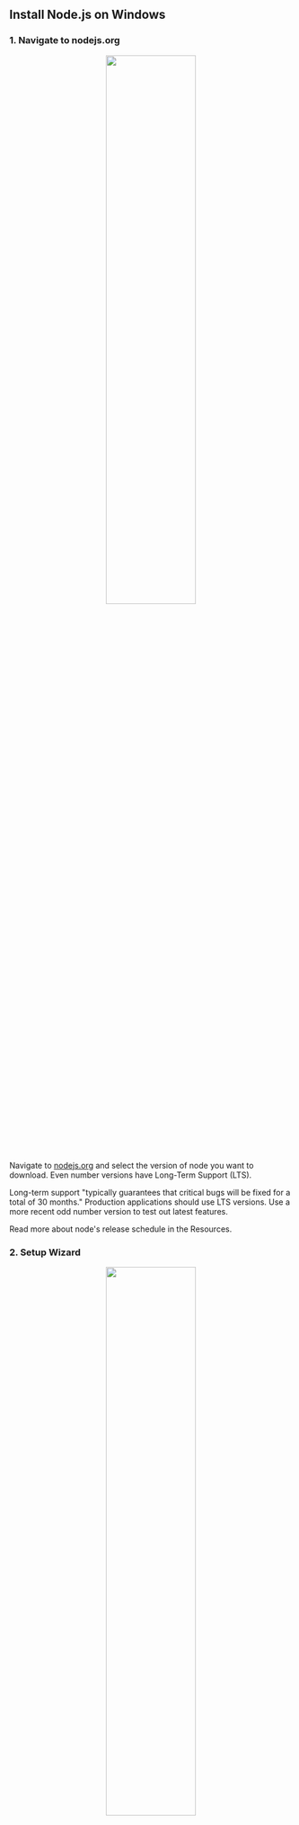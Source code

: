 ## Install Node.js on Windows

### 1. Navigate to nodejs.org

<p style="text-align:center">
  <img src="/assets/img/posts/install-nodejs-windows/walkthrough_0.png" style="width:50%;min-width:320px;" />
</p>

Navigate to [nodejs.org](https://nodejs.org) and select the version of node you want to download. Even number versions have Long-Term Support (LTS).

Long-term support "typically guarantees that critical bugs will be fixed for a total of 30 months." Production applications should use LTS versions. Use a more recent odd number version to test out latest features.

Read more about node's release schedule in the Resources.

### 2. Setup Wizard

<p style="text-align:center">
  <img src="/assets/img/posts/install-nodejs-windows/walkthrough_1.png" style="width:50%;min-width:320px;" />
</p>

Once the installer finishes downloading, open the downloaded file to open the installation wizard.

### 3. Accept Terms

<p style="text-align:center">
  <img src="/assets/img/posts/install-nodejs-windows/walkthrough_2.png" style="width:50%;min-width:320px;" />
</p>

Accept the terms of the License Agreement if you agree.

### 4. Select the Installation Directory

<p style="text-align:center">
  <img src="/assets/img/posts/install-nodejs-windows/walkthrough_3.png" style="width:50%;min-width:320px;" />
</p>

The default location, `C:\Program Files\nodejs\`, is fine. If you install in a non-default location, ensure the directory is located within your command-line's `$PATH` variable.

### 5. Customize Features

<p style="text-align:center">
  <img src="/assets/img/posts/install-nodejs-windows/walkthrough_4.png" style="width:50%;min-width:320px;" />
</p>

Click next unless you are certain you want something different. I have never customized this step.

### 6. Install Tools for Native Modules

You will need a few software tools to be installed in addition to NodeJS in order to compile certain JavaScript/C++ npm modules. NPM modules are 3rd party libraries that can be used to extend the functionality of your application.

If you decide not to install the tools, they can be installed later.

<p style="text-align:center">
  <img src="/assets/img/posts/install-nodejs-windows/walkthrough_5.png" style="width:50%;min-width:320px;" />
</p>

I checked the box because I know I want the tools.

### 7. Install

<p style="text-align:center">
  <img src="/assets/img/posts/install-nodejs-windows/walkthrough_6.png" style="width:50%;min-width:320px;" />
</p>

Install.

### 8. Watch the Progress Bar

<p style="text-align:center">
  <img src="/assets/img/posts/install-nodejs-windows/walkthrough_7.png" style="width:50%;min-width:320px;" />
</p>

<p style="text-align:center">
  <img src="/assets/img/posts/install-nodejs-windows/installing_node_js.gif" style="width:50%;min-width:320px;" />
</p>

The installation took me \~3 minutes total.

### 9. Allow Node.js to make changes to the device

<p style="text-align:center">
  <img src="/assets/img/posts/install-nodejs-windows/walkthrough_8.png" style="width:50%;min-width:320px;" />
</p>

### 10. After installation, Install Native Module Tools

<p style="text-align:center">
  <img src="/assets/img/posts/install-nodejs-windows/walkthrough_9.png" style="width:50%;min-width:320px;" />
</p>

If you selected "Automatically install the necessary tools" in **Step 6**, a window will appear with some information about the libraries that are about to be installed. Continue through the prompts.

### 11. Finish Tools' Install in Powershell 

<p style="text-align:center">
  <img src="/assets/img/posts/install-nodejs-windows/walkthrough_10.png" style="width:50%;min-width:320px;" />
</p>

The process will open a Powershell window with Administrator rights, and finish the installation in Powershell. Allow Powershell to make changes to the device.

### 12. Wait for and Debug Tools Install

This installation process takes longer than the Node.js install. The installer recommends closing *all* programs other than the installer during the install process.

I did not do that, and did not find the performance of my PC affected during install. However, I did experience an installation failure the first time...

### 12a. Repair Native Modules Install

It is common for the native modules installation to "fail" the first time. It's so common the installation wizard comes with a Repair button. If the native modules installation fails the first time, reactivate the Node.js installer download, and select the 'Repair' option. See "Repair Node Installation" in the Resources for details. See the Resourcse as well if you have an installation failure not fixed by this solution:

Find the downloaded file from **Step 1**, and select it.

<p style="text-align:center">
  <img src="/assets/img/posts/install-nodejs-windows/walkthrough_11.png" style="width:50%;min-width:320px;" />
</p>

Select next, then select 'Repair.'

<p style="text-align:center">
  <img src="/assets/img/posts/install-nodejs-windows/walkthrough_12.png" style="width:50%;min-width:320px;" />
</p>

<p style="text-align:center">
  <img src="/assets/img/posts/install-nodejs-windows/walkthrough_13.png" style="width:50%;min-width:320px;" />
</p>

<p style="text-align:center">
  <img src="/assets/img/posts/install-nodejs-windows/walkthrough_14.png" style="width:50%;min-width:320px;" />
</p>

<p style="text-align:center">
  <img src="/assets/img/posts/install-nodejs-windows/walkthrough_15.png" style="width:50%;min-width:320px;" />
</p>

### 13. Check Installation

Node and NPM should now be installed. If you installed the native modules, you will have those as well. From Windows Terminal (or similar), run the following commands and check the output:

<div class="filename">command line</div>

```
> node -v
v16.13.2

> npm -v
v8.2.1
```

`node -v` checks the version of node, and `npm -v` checks the version of npm, node package manager.

If native modules were installed, run the following to check the version of the installed libraries:

<div class="filename">command line</div>

```
> choco list -lo

Chocolatey v0.10.15
chocolatey 0.10.15
...long list...
visualstudio-installer 2.0.2
visualstudio2019-workload-vctools 1.0.1
visualstudio2019buildtools 16.11.9.0
21 packages installed.
```

In particular, check for the existance of visualstudio-installer, visualstudio2019-workload-vctools, and visualstudio2019buildtools libraries. (Note: The exact version and name of the Visual Studio tool may have progressed to higher versions than in the example output.)

Now that Node is installed, we'll get to building out `smartsite`. Keep the following in mind: Node.js is useful for more than serving web requests. Node.js can be used to build desktop applications, command-line scripts, developer libraries (things that can be `npm install`ed), and more. The Node.js ecosystem is ripe for software creation.

### Resources

Node.js Release Schedule and Information: [nodejs.org/en/about/releases](https://nodejs.org/en/about/releases/)

Manage PATH System Variable on Windows: [docs.oracle.com](https://docs.oracle.com/en/database/oracle/machine-learning/oml4r/1.5.1/oread/creating-and-modifying-environment-variables-on-windows.html#GUID-DD6F9982-60D5-48F6-8270-A27EC53807D0)

Install Tools for Native Modules: [github.com/nodejs/node-gyp#on-windows](https://github.com/nodejs/node-gyp#on-windows)

Repair Node Installation: [stackoverflow.com/a/68912225](https://stackoverflow.com/a/68912225)